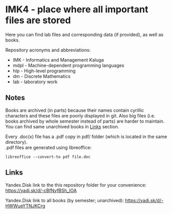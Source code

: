 # IMK4 - place where all important files are stored

Here you can find lab files and corresponding data (if provided),
as well as books.

Repository acronyms and abbreviations:

* IMK - Informatics and Management Kaluga
* mdpl - Machine-dependent programming languages
* hlp - High-level programming
* dm - Discrete Mathematics
* lab - laboratory work

## Notes

Books are archived (in parts) because their names contain cyrillic
characters and these files are poorly displayed in git. Also big files
(i.e. books archived by whole semester instead of parts) are harder to maintain.
You can find same unarchived books in <a href="#links">Links</a> section.

Every .doc(x) file has a .pdf copy in pdf/ folder (which is located
in the same directory).\
.pdf files are generated using libreoffice:

```shell
libreoffice --convert-to pdf file.doc
```

## Links

Yandex.Disk link to the this repository folder for your convenience:
<https://yadi.sk/d/-cBfNyfBSh_lOA>

Yandex.Disk link to all books (by semester; unarchived):
<https://yadi.sk/d/-HWWueYTNJKCrg>
